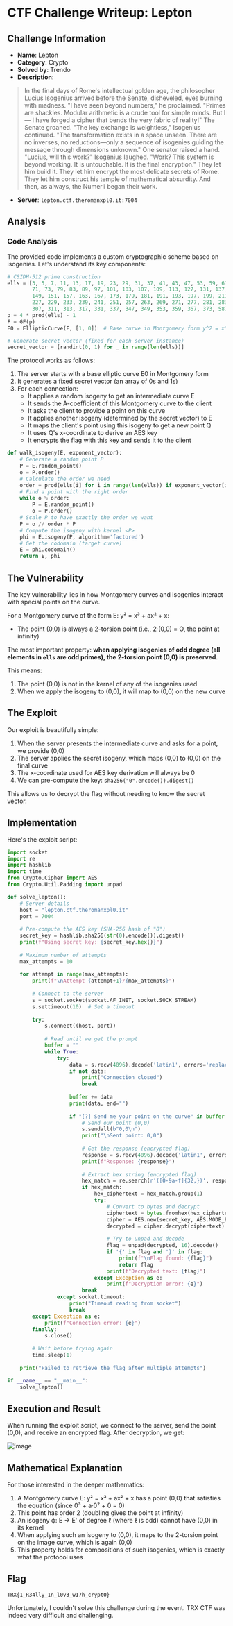 # CTF Challenge Writeup: Lepton

## Challenge Information
- **Name**: Lepton
- **Category**: Crypto
- **Solved by**: Trendo
- **Description**:
> In the final days of Rome's intellectual golden age, the philosopher Lucius Isogenius arrived before the Senate, disheveled, eyes burning with madness.
> "I have seen beyond numbers," he proclaimed. "Primes are shackles. Modular arithmetic is a crude tool for simple minds. But I— I have forged a cipher that bends the very fabric of reality!"
> The Senate groaned.
> "The key exchange is weightless," Isogenius continued. "The transformation exists in a space unseen. There are no inverses, no reductions—only a sequence of isogenies guiding the message through dimensions unknown."
> One senator raised a hand. "Lucius, will this work?"
> Isogenius laughed. "Work? This system is beyond working. It is untouchable. It is the final encryption."
> They let him build it. They let him encrypt the most delicate secrets of Rome. They let him construct his temple of mathematical absurdity. And then, as always, the Numerii began their work.
- **Server**: `lepton.ctf.theromanxpl0.it:7004`


## Analysis

### Code Analysis

The provided code implements a custom cryptographic scheme based on isogenies. Let's understand its key components:

```python
# CSIDH-512 prime construction
ells = [3, 5, 7, 11, 13, 17, 19, 23, 29, 31, 37, 41, 43, 47, 53, 59, 61, 67, 
        71, 73, 79, 83, 89, 97, 101, 103, 107, 109, 113, 127, 131, 137, 139, 
        149, 151, 157, 163, 167, 173, 179, 181, 191, 193, 197, 199, 211, 223, 
        227, 229, 233, 239, 241, 251, 257, 263, 269, 271, 277, 281, 283, 293,
        307, 311, 313, 317, 331, 337, 347, 349, 353, 359, 367, 373, 587]
p = 4 * prod(ells) - 1
F = GF(p)
E0 = EllipticCurve(F, [1, 0])  # Base curve in Montgomery form y^2 = x^3 + x

# Generate secret vector (fixed for each server instance)
secret_vector = [randint(0, 1) for _ in range(len(ells))]
```

The protocol works as follows:

1. The server starts with a base elliptic curve E0 in Montgomery form
2. It generates a fixed secret vector (an array of 0s and 1s)
3. For each connection:
   - It applies a random isogeny to get an intermediate curve E
   - It sends the A-coefficient of this Montgomery curve to the client
   - It asks the client to provide a point on this curve
   - It applies another isogeny (determined by the secret vector) to E
   - It maps the client's point using this isogeny to get a new point Q
   - It uses Q's x-coordinate to derive an AES key
   - It encrypts the flag with this key and sends it to the client

```python
def walk_isogeny(E, exponent_vector):
    # Generate a random point P
    P = E.random_point()
    o = P.order()
    # Calculate the order we need
    order = prod(ells[i] for i in range(len(ells)) if exponent_vector[i] == 1)
    # Find a point with the right order
    while o % order:
        P = E.random_point()
        o = P.order()
    # Scale P to have exactly the order we want
    P = o // order * P
    # Compute the isogeny with kernel <P>
    phi = E.isogeny(P, algorithm='factored')
    # Get the codomain (target curve)
    E = phi.codomain()
    return E, phi
```

## The Vulnerability

The key vulnerability lies in how Montgomery curves and isogenies interact with special points on the curve.

For a Montgomery curve of the form E: y² = x³ + ax² + x:
- The point (0,0) is always a 2-torsion point (i.e., 2·(0,0) = O, the point at infinity)

The most important property: **when applying isogenies of odd degree (all elements in `ells` are odd primes), the 2-torsion point (0,0) is preserved**.

This means:
1. The point (0,0) is not in the kernel of any of the isogenies used
2. When we apply the isogeny to (0,0), it will map to (0,0) on the new curve

## The Exploit

Our exploit is beautifully simple:
1. When the server presents the intermediate curve and asks for a point, we provide (0,0)
2. The server applies the secret isogeny, which maps (0,0) to (0,0) on the final curve
3. The x-coordinate used for AES key derivation will always be 0
4. We can pre-compute the key: `sha256("0".encode()).digest()`

This allows us to decrypt the flag without needing to know the secret vector.

## Implementation

Here's the exploit script:

```python
import socket
import re
import hashlib
import time
from Crypto.Cipher import AES
from Crypto.Util.Padding import unpad

def solve_lepton():
    # Server details
    host = "lepton.ctf.theromanxpl0.it"
    port = 7004
    
    # Pre-compute the AES key (SHA-256 hash of "0")
    secret_key = hashlib.sha256(str(0).encode()).digest()
    print(f"Using secret key: {secret_key.hex()}")
    
    # Maximum number of attempts
    max_attempts = 10
    
    for attempt in range(max_attempts):
        print(f"\nAttempt {attempt+1}/{max_attempts}")
        
        # Connect to the server
        s = socket.socket(socket.AF_INET, socket.SOCK_STREAM)
        s.settimeout(10)  # Set a timeout
        
        try:
            s.connect((host, port))
            
            # Read until we get the prompt
            buffer = ""
            while True:
                try:
                    data = s.recv(4096).decode('latin1', errors='replace')
                    if not data:
                        print("Connection closed")
                        break
                    
                    buffer += data
                    print(data, end="")
                    
                    if "[?] Send me your point on the curve" in buffer:
                        # Send our point (0,0)
                        s.sendall(b"0,0\n")
                        print("\nSent point: 0,0")
                        
                        # Get the response (encrypted flag)
                        response = s.recv(4096).decode('latin1', errors='replace')
                        print(f"Response: {response}")
                        
                        # Extract hex string (encrypted flag)
                        hex_match = re.search(r'([0-9a-f]{32,})', response)
                        if hex_match:
                            hex_ciphertext = hex_match.group(1)
                            try:
                                # Convert to bytes and decrypt
                                ciphertext = bytes.fromhex(hex_ciphertext)
                                cipher = AES.new(secret_key, AES.MODE_ECB)
                                decrypted = cipher.decrypt(ciphertext)
                                
                                # Try to unpad and decode
                                flag = unpad(decrypted, 16).decode()
                                if '{' in flag and '}' in flag:
                                    print(f"\nFlag found: {flag}")
                                    return flag
                                print(f"Decrypted text: {flag}")
                            except Exception as e:
                                print(f"Decryption error: {e}")
                        break
                except socket.timeout:
                    print("Timeout reading from socket")
                    break
        except Exception as e:
            print(f"Connection error: {e}")
        finally:
            s.close()
        
        # Wait before trying again
        time.sleep(1)
    
    print("Failed to retrieve the flag after multiple attempts")

if __name__ == "__main__":
    solve_lepton()
```

## Execution and Result

When running the exploit script, we connect to the server, send the point (0,0), and receive an encrypted flag. After decryption, we get:

![image](https://github.com/user-attachments/assets/743816c8-c451-4253-9be1-4c60e1960640)


## Mathematical Explanation

For those interested in the deeper mathematics:

1. A Montgomery curve E: y² = x³ + ax² + x has a point (0,0) that satisfies the equation (since 0³ + a·0² + 0 = 0)
2. This point has order 2 (doubling gives the point at infinity)
3. An isogeny ϕ: E → E' of degree ℓ (where ℓ is odd) cannot have (0,0) in its kernel
4. When applying such an isogeny to (0,0), it maps to the 2-torsion point on the image curve, which is again (0,0)
5. This property holds for compositions of such isogenies, which is exactly what the protocol uses


## Flag
```
TRX{1_R34lly_1n_l0v3_w17h_crypt0}
```

Unfortunately, I couldn't solve this challenge during the event. TRX CTF was indeed very difficult and challenging.
